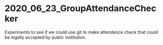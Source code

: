 # 2020_06_23_GroupAttendanceChecker
Experiments to see if we could use git to make attendance check that could be legally accepted by public institution.
